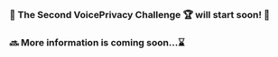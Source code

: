 ### 📢 The Second VoicePrivacy Challenge 🏆 will start soon! 🚀
### 🔜 More information is coming soon...⌛ ###


<!--
**Voice-Privacy-Challenge/Voice-Privacy-Challenge** is a ✨ _special_ ✨ repository because its `README.md` (this file) appears on your GitHub profile.

